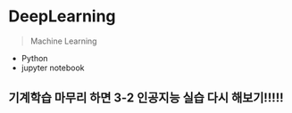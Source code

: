 # DeepLearning
> Machine Learning
- Python 
- jupyter notebook


## 기계학습 마무리 하면 3-2 인공지능 실습 다시 해보기!!!!!
